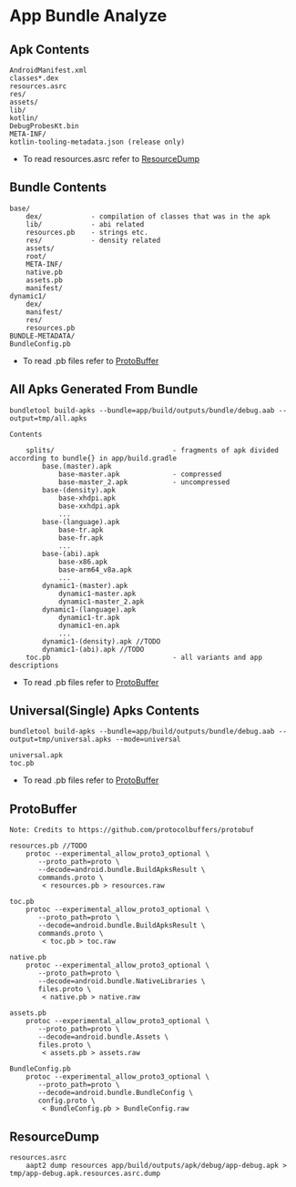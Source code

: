 # App Bundle Analyze

## Apk Contents
    AndroidManifest.xml 
    classes*.dex
    resources.asrc
    res/
    assets/
    lib/
    kotlin/
    DebugProbesKt.bin
    META-INF/
    kotlin-tooling-metadata.json (release only)

- To read resources.asrc refer to [ResourceDump](https://github.com/koraykuyubasi/review/blob/main/README.md#resourcedump)


## Bundle Contents
    base/
        dex/            - compilation of classes that was in the apk
        lib/            - abi related
        resources.pb    - strings etc.
        res/            - density related
        assets/
        root/
        META-INF/
        native.pb
        assets.pb
        manifest/
    dynamic1/
        dex/
        manifest/
        res/
        resources.pb
    BUNDLE-METADATA/
    BundleConfig.pb

- To read .pb files refer to [ProtoBuffer](https://github.com/koraykuyubasi/review/blob/main/README.md#protobuffer)


## All Apks Generated From Bundle
```
bundletool build-apks --bundle=app/build/outputs/bundle/debug.aab --output=tmp/all.apks
```
    Contents

        splits/                             - fragments of apk divided according to bundle{} in app/build.gradle
            base.(master).apk
                base-master.apk             - compressed
                base-master_2.apk           - uncompressed
            base-(density).apk
                base-xhdpi.apk
                base-xxhdpi.apk
                ...
            base-(language).apk
                base-tr.apk
                base-fr.apk
                ...
            base-(abi).apk
                base-x86.apk
                base-arm64_v8a.apk
                ...
            dynamic1-(master).apk
                dynamic1-master.apk
                dynamic1-master_2.apk
            dynamic1-(language).apk
                dynamic1-tr.apk
                dynamic1-en.apk
                ...
            dynamic1-(density).apk //TODO
            dynamic1-(abi).apk //TODO
        toc.pb                              - all variants and app descriptions
    
- To read .pb files refer to [ProtoBuffer](https://github.com/koraykuyubasi/review/blob/main/README.md#protobuffer)

## Universal(Single) Apks Contents
```
bundletool build-apks --bundle=app/build/outputs/bundle/debug.aab --output=tmp/universal.apks --mode=universal
```
    universal.apk
    toc.pb
    
- To read .pb files refer to [ProtoBuffer](https://github.com/koraykuyubasi/review/blob/main/README.md#protobuffer)

## ProtoBuffer
    Note: Credits to https://github.com/protocolbuffers/protobuf

    resources.pb //TODO
        protoc --experimental_allow_proto3_optional \
           --proto_path=proto \
           --decode=android.bundle.BuildApksResult \
           commands.proto \
            < resources.pb > resources.raw

    toc.pb
        protoc --experimental_allow_proto3_optional \
           --proto_path=proto \
           --decode=android.bundle.BuildApksResult \
           commands.proto \
            < toc.pb > toc.raw

    native.pb
        protoc --experimental_allow_proto3_optional \
           --proto_path=proto \
           --decode=android.bundle.NativeLibraries \
           files.proto \
            < native.pb > native.raw

    assets.pb
        protoc --experimental_allow_proto3_optional \
           --proto_path=proto \
           --decode=android.bundle.Assets \
           files.proto \
            < assets.pb > assets.raw

    BundleConfig.pb
        protoc --experimental_allow_proto3_optional \
           --proto_path=proto \
           --decode=android.bundle.BundleConfig \
           config.proto \
            < BundleConfig.pb > BundleConfig.raw


## ResourceDump
    resources.asrc
        aapt2 dump resources app/build/outputs/apk/debug/app-debug.apk > tmp/app-debug.apk.resources.asrc.dump
